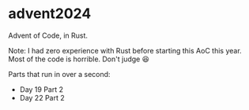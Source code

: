 # advent2024
Advent of Code, in Rust.

Note: I had zero experience with Rust before starting this AoC this year. Most of the code is horrible. Don't judge 😆

Parts that run in over a second:
* Day 19 Part 2
* Day 22 Part 2